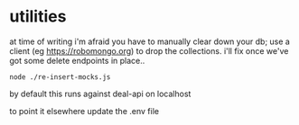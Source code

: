 # utilities

at time of writing i'm afraid you have to manually clear down your db; use a client (eg https://robomongo.org) to drop the collections. i'll fix once we've got some delete endpoints in place..


```
node ./re-insert-mocks.js
```

by default this runs against deal-api on localhost

to point it elsewhere update the .env file
